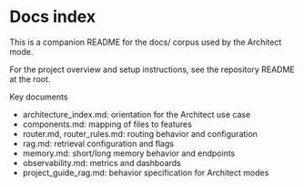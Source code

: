 # Docs index

This is a companion README for the docs/ corpus used by the Architect mode.

For the project overview and setup instructions, see the repository README at the root.

Key documents
- architecture_index.md: orientation for the Architect use case
- components.md: mapping of files to features
- router.md, router_rules.md: routing behavior and configuration
- rag.md: retrieval configuration and flags
- memory.md: short/long memory behavior and endpoints
- observability.md: metrics and dashboards
- project_guide_rag.md: behavior specification for Architect modes
